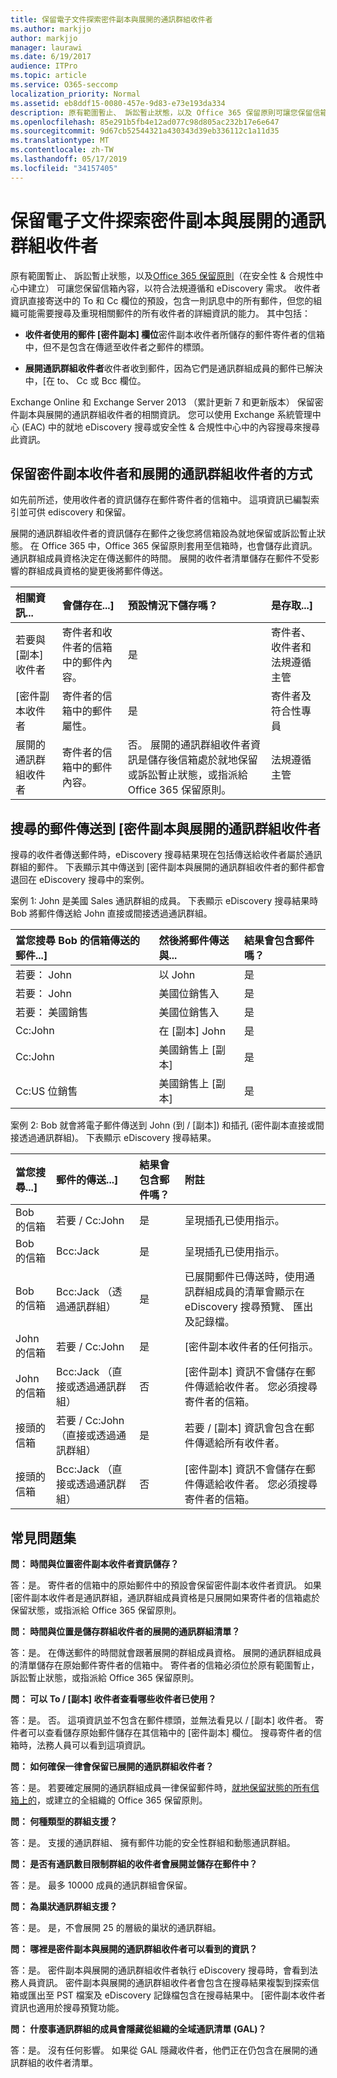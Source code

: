 ```yaml
---
title: 保留電子文件探索密件副本與展開的通訊群組收件者
ms.author: markjjo
author: markjjo
manager: laurawi
ms.date: 6/19/2017
audience: ITPro
ms.topic: article
ms.service: O365-seccomp
localization_priority: Normal
ms.assetid: eb8ddf15-0080-457e-9d83-e73e193da334
description: 原有範圍暫止、 訴訟暫止狀態，以及 Office 365 保留原則可讓您保留信箱內容，以符合法規遵循和 eDiscovery 需求。
ms.openlocfilehash: 85e291b5fb4e12ad077c98d805ac232b17e6e647
ms.sourcegitcommit: 9d67cb52544321a430343d39eb336112c1a11d35
ms.translationtype: MT
ms.contentlocale: zh-TW
ms.lasthandoff: 05/17/2019
ms.locfileid: "34157405"
---
```

# <a name="preserve-bcc-and-expanded-distribution-group-recipients-for-ediscovery"></a>保留電子文件探索密件副本與展開的通訊群組收件者
  
原有範圍暫止、 訴訟暫止狀態，以及[Office 365 保留原則](http://go.microsoft.com/fwlink/?LinkID=827811)（在安全性 & 合規性中心中建立） 可讓您保留信箱內容，以符合法規遵循和 eDiscovery 需求。 收件者資訊直接寄送中的 To 和 Cc 欄位的預設，包含一則訊息中的所有郵件，但您的組織可能需要搜尋及重現相關郵件的所有收件者的詳細資訊的能力。 其中包括： 
  
- **收件者使用的郵件 [密件副本] 欄位**密件副本收件者所儲存的郵件寄件者的信箱中，但不是包含在傳遞至收件者之郵件的標頭。 
    
- **展開通訊群組收件者**收件者收到郵件，因為它們是通訊群組成員的郵件已解決中，[在 to、 Cc 或 Bcc 欄位。 
    
Exchange Online 和 Exchange Server 2013 （累計更新 7 和更新版本） 保留密件副本與展開的通訊群組收件者的相關資訊。 您可以使用 Exchange 系統管理中心 (EAC) 中的就地 eDiscovery 搜尋或安全性 & 合規性中心中的內容搜尋來搜尋此資訊。 
  
## <a name="how-bcc-recipients-and-expanded-distribution-group-recipients-are-preserved"></a>保留密件副本收件者和展開的通訊群組收件者的方式
<a name="sectionSection0"> </a>

如先前所述，使用收件者的資訊儲存在郵件寄件者的信箱中。 這項資訊已編製索引並可供 ediscovery 和保留。 
  
展開的通訊群組收件者的資訊儲存在郵件之後您將信箱設為就地保留或訴訟暫止狀態。 在 Office 365 中，Office 365 保留原則套用至信箱時，也會儲存此資訊。 通訊群組成員資格決定在傳送郵件的時間。 展開的收件者清單儲存在郵件不受影響的群組成員資格的變更後將郵件傳送。 
  
|**相關資訊...**|**會儲存在...]**|**預設情況下儲存嗎？**|**是存取...]**|
|:-----|:-----|:-----|:-----|
|若要與 [副本] 收件者  <br/> |寄件者和收件者的信箱中的郵件內容。  <br/> |是  <br/> |寄件者、 收件者和法規遵循主管  <br/> |
|[密件副本收件者  <br/> |寄件者的信箱中的郵件屬性。  <br/> |是  <br/> |寄件者及符合性專員  <br/> |
|展開的通訊群組收件者  <br/> |寄件者的信箱中的郵件內容。  <br/> |否。 展開的通訊群組收件者資訊是儲存後信箱處於就地保留或訴訟暫止狀態，或指派給 Office 365 保留原則。  <br/> |法規遵循主管  <br/> |
   
## <a name="searching-for-messages-sent-to-bcc-and-expanded-distribution-group-recipients"></a>搜尋的郵件傳送到 [密件副本與展開的通訊群組收件者
<a name="sectionSection1"> </a>

搜尋的收件者傳送郵件時，eDiscovery 搜尋結果現在包括傳送給收件者屬於通訊群組的郵件。 下表顯示其中傳送到 [密件副本與展開的通訊群組收件者的郵件都會退回在 eDiscovery 搜尋中的案例。
  
案例 1: John 是美國 Sales 通訊群組的成員。 下表顯示 eDiscovery 搜尋結果時 Bob 將郵件傳送給 John 直接或間接透過通訊群組。
  
|**當您搜尋 Bob 的信箱傳送的郵件...]**|**然後將郵件傳送與...**|**結果會包含郵件嗎？**|
|:-----|:-----|:-----|
|若要： John  <br/> |以 John  <br/> |是  <br/> |
|若要： John  <br/> |美國位銷售入  <br/> |是  <br/> |
|若要： 美國銷售  <br/> |美國位銷售入  <br/> |是  <br/> |
|Cc:John  <br/> |在 [副本] John  <br/> |是  <br/> |
|Cc:John  <br/> |美國銷售上 [副本]  <br/> |是  <br/> |
|Cc:US 位銷售  <br/> |美國銷售上 [副本]  <br/> |是  <br/> |
   
案例 2: Bob 就會將電子郵件傳送到 John (到 / [副本]) 和插孔 (密件副本直接或間接透過通訊群組)。 下表顯示 eDiscovery 搜尋結果。
  
|**當您搜尋...]**|**郵件的傳送...]**|**結果會包含郵件嗎？**|**附註**|
|:-----|:-----|:-----|:-----|
|Bob 的信箱  <br/> |若要 / Cc:John  <br/> |是  <br/> |呈現插孔已使用指示。  <br/> |
|Bob 的信箱  <br/> |Bcc:Jack  <br/> |是  <br/> |呈現插孔已使用指示。  <br/> |
|Bob 的信箱  <br/> |Bcc:Jack （透過通訊群組）  <br/> |是  <br/> |已展開郵件已傳送時，使用通訊群組成員的清單會顯示在 eDiscovery 搜尋預覽、 匯出及記錄檔。  <br/> |
|John 的信箱  <br/> |若要 / Cc:John  <br/> |是  <br/> |[密件副本收件者的任何指示。  <br/> |
|John 的信箱  <br/> |Bcc:Jack （直接或透過通訊群組）  <br/> |否  <br/> |[密件副本] 資訊不會儲存在郵件傳遞給收件者。 您必須搜尋寄件者的信箱。  <br/> |
|接頭的信箱  <br/> |若要 / Cc:John （直接或透過通訊群組）  <br/> |是  <br/> |若要 / [副本] 資訊會包含在郵件傳遞給所有收件者。  <br/> |
|接頭的信箱  <br/> |Bcc:Jack （直接或透過通訊群組）  <br/> |否  <br/> |[密件副本] 資訊不會儲存在郵件傳遞給收件者。 您必須搜尋寄件者的信箱。  <br/> |
   
## <a name="frequently-asked-questions"></a>常見問題集
<a name="sectionSection2"> </a>

 **問： 時間與位置密件副本收件者資訊儲存？**
  
答：是。 寄件者的信箱中的原始郵件中的預設會保留密件副本收件者資訊。 如果 [密件副本收件者是通訊群組，通訊群組成員資格是只展開如果寄件者的信箱處於保留狀態，或指派給 Office 365 保留原則。
  
 **問： 時間與位置是儲存群組收件者的展開的通訊群組清單？**
  
答：是。 在傳送郵件的時間就會跟著展開的群組成員資格。 展開的通訊群組成員的清單儲存在原始郵件寄件者的信箱中。 寄件者的信箱必須位於原有範圍暫止，訴訟暫止狀態，或指派給 Office 365 保留原則。
  
 **問： 可以 To / [副本] 收件者查看哪些收件者已使用？**
  
答：是。 否。 這項資訊並不包含在郵件標頭，並無法看見以 / [副本] 收件者。 寄件者可以查看儲存原始郵件儲存在其信箱中的 [密件副本] 欄位。 搜尋寄件者的信箱時，法務人員可以看到這項資訊。
  
 **問： 如何確保一律會保留已展開的通訊群組收件者？**
  
答：是。 若要確定展開的通訊群組成員一律保留郵件時，[就地保留狀態的所有信箱上的](http://technet.microsoft.com/library/4c141604-3210-44cc-b98e-f3e0f15613b8.aspx)，或建立的全組織的 Office 365 保留原則。 
  
 **問： 何種類型的群組支援？**
  
答：是。 支援的通訊群組、 擁有郵件功能的安全性群組和動態通訊群組。 
  
 **問： 是否有通訊數目限制群組的收件者會展開並儲存在郵件中？**
  
答：是。 最多 10000 成員的通訊群組會保留。
  
 **問： 為巢狀通訊群組支援？**
  
答：是。 是，不會展開 25 的層級的巢狀的通訊群組。
  
 **問： 哪裡是密件副本與展開的通訊群組收件者可以看到的資訊？**
  
答：是。 密件副本與展開的通訊群組收件者執行 eDiscovery 搜尋時，會看到法務人員資訊。 密件副本與展開的通訊群組收件者會包含在搜尋結果複製到探索信箱或匯出至 PST 檔案及 eDiscovery 記錄檔包含在搜尋結果中。 [密件副本收件者資訊也適用於搜尋預覽功能。
  
 **問： 什麼事通訊群組的成員會隱藏從組織的全域通訊清單 (GAL)？**
  
答：是。 沒有任何影響。 如果從 GAL 隱藏收件者，他們正在仍包含在展開的通訊群組的收件者清單。
  

